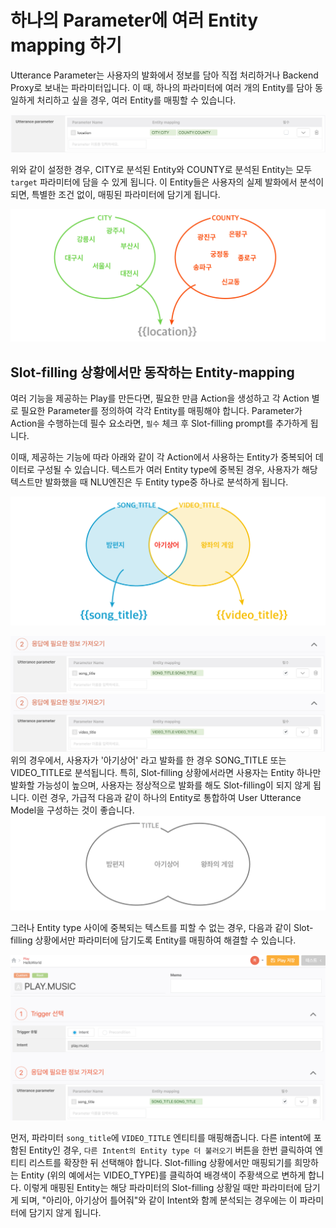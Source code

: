 # 하나의 Parameter에 여러 Entity mapping 하기

Utterance Parameter는 사용자의 발화에서 정보를 담아 직접 처리하거나 Backend Proxy로 보내는 파라미터입니다. 이 때, 하나의 파라미터에 여러 개의 Entity를 담아 동일하게 처리하고 싶을 경우, 여러 Entity를 매핑할 수 있습니다.

![](../../../.gitbook/assets/multi-entity-mapping1.png)

위와 같이 설정한 경우, CITY로 분석된 Entity와 COUNTY로 분석된 Entity는 모두 `target` 파라미터에 담을 수 있게 됩니다. 이 Entity들은 사용자의 실제 발화에서 분석이 되면, 특별한 조건 없이, 매핑된 파라미터에 담기게 됩니다.

![](../../../.gitbook/assets/multi-entity-mapping2.png)

## Slot-filling 상황에서만 동작하는 Entity-mapping

여러 기능을 제공하는 Play를 만든다면, 필요한 만큼 Action을 생성하고 각 Action 별로 필요한 Parameter를 정의하여 각각 Entity를 매핑해야 합니다. Parameter가 Action을 수행하는데 필수 요소라면, `필수` 체크 후 Slot-filling prompt를 추가하게 됩니다.

이때, 제공하는 기능에 따라 아래와 같이 각 Action에서 사용하는 Entity가 중복되어 데이터로 구성될 수 있습니다. 텍스트가 여러 Entity type에 중복된 경우, 사용자가 해당 텍스트만 발화했을 때 NLU엔진은 두 Entity type중 하나로 분석하게 됩니다.

![](../../../.gitbook/assets/multi-entity-mapping5.png)

![](../../../.gitbook/assets/multi-entity-mapping3.png)   
 ![](../../../.gitbook/assets/multi-entity-mapping4.png)   
 위의 경우에서, 사용자가 '아기상어' 라고 발화를 한 경우 SONG\_TITLE 또는 VIDEO\_TITLE로 분석됩니다. 특히, Slot-filling 상황에서라면 사용자는 Entity 하나만 발화할 가능성이 높으며, 사용자는 정상적으로 발화를 해도 Slot-filling이 되지 않게 됩니다. 이런 경우, 가급적 다음과 같이 하나의 Entity로 통합하여 User Utterance Model을 구성하는 것이 좋습니다. ![](../../../.gitbook/assets/multi-entity-mapping6.png)

그러나 Entity type 사이에 중복되는 텍스트를 피할 수 없는 경우, 다음과 같이 Slot-filling 상황에서만 파라미터에 담기도록 Entity를 매핑하여 해결할 수 있습니다.   


![](../../../.gitbook/assets/multi-entity-mapping.gif)

먼저, 파라미터 `song_title`에 `VIDEO_TITLE` 엔티티를 매핑해줍니다. 다른 intent에 포함된 Entity인 경우, `다른 Intent의 Entity type 더 불러오기` 버튼을 한번 클릭하여 엔티티 리스트를 확장한 뒤 선택해야 합니다. Slot-filling 상황에서만 매핑되기를 희망하는 Entity \(위의 예에서는 VIDEO\_TYPE\)를 클릭하여 배경색이 주황색으로 변하게 합니다. 이렇게 매핑된 Entity는 해당 파라미터의 Slot-filling 상황일 때만 파라미터에 담기게 되며, "아리아, 아기상어 틀어줘"와 같이 Intent와 함께 분석되는 경우에는 이 파라미터에 담기지 않게 됩니다.

